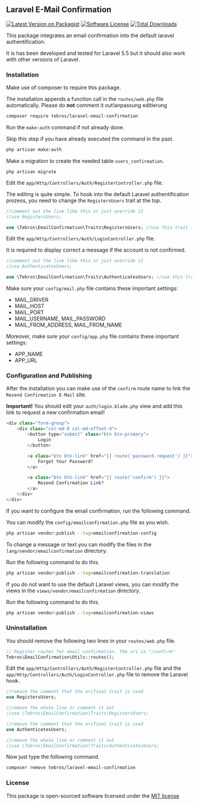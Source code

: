 ## Laravel E-Mail Confirmation ##

[![Latest Version on Packagist][ico-version]][link-packagist]
[![Software License][ico-license]](LICENSE.md)
[![Total Downloads][ico-downloads]][link-downloads]

This package integrates an email confirmation into the default laravel authentification.

It is has been developed and tested for Laravel 5.5 but it should also work with other versions of Laravel.

### Installation ###

Make use of composer to require this package. 

The installation appends a function call in the `routes/web.php` file automatically. 
Please do **not** comment it out!anpassung
                                 editierung

```bash
composer require tebros/laravel-email-confirmation
```

Run the `make:auth` command if not already done.

Skip this step if you have already executed the command in the past.

```bash
php artisan make:auth
```

Make a migration to create the needed table `users_confirmation`.

```bashneed to
php artisan migrate
```

Edit the `app/Http/Controllers/Auth/RegisterController.php` file.

The editing is quite simple. 
To hook into the default Laravel authentification prozess, you need to change the `RegistersUsers` trait at the top.

```php
//comment out the line like this or just override it
//use RegistersUsers;

use \Tebros\EmailConfirmation\Traits\RegistersUsers; //use this trait instead of the default
``` 

Edit the `app/Http/Controllers/Auth/LoginController.php` file.

It is required to display correct a message if the account is not confirmed.

```php
//comment out the line like this or just override it
//use AuthenticatesUsers;

use \Tebros\EmailConfirmation\Traits\AuthenticatesUsers; //use this trait instead of the default
``` 

Make sure your `config/mail.php` file contains these important settings:
- MAIL_DRIVER
- MAIL_HOST
- MAIL_PORT
- MAIL_USERNAME, MAIL_PASSWORD
- MAIL_FROM_ADDRESS, MAIL_FROM_NAME

Moreover, make sure your `config/app.php` file contains these important settings:
- APP_NAME
- APP_URL

### Configuration and Publishing ###

After the installation you can make use of the `confirm` route name to link the `Resend Confirmation E-Mail` site.

**Important!** You should edit your `auth/login.blade.php` view and add this link to request a new confirmation email!

```php
<div class="form-group">
    <div class="col-md-8 col-md-offset-4">
        <button type="submit" class="btn btn-primary">
            Login
        </button>

        <a class="btn btn-link" href="{{ route('password.request') }}">
            Forgot Your Password?
        </a>

        <a class="btn btn-link" href="{{ route('confirm') }}">
            Resend Confirmation Link?
        </a>
    </div>
</div>
```

If you want to configure the email confirmation, run the following command.

You can modify the `config/emailconfirmation.php` file as you wish.

```bash
php artisan vendor:publish --tag=emailconfirmation-config
```

To change a message or text you can modify the files in the `lang/vendor/emailconfirmation` directory.

Run the following command to do this.

```bash
php artisan vendor:publish --tag=emailconfirmation-translation
```

If you do not want to use the default Laravel views, you can modify the views in the `views/vendor/emailconfirmation` directory.

Run the following command to do this.

```bash
php artisan vendor:publish --tag=emailconfirmation-views
```

### Uninstallation ###

You should remove the following two lines in your `routes/web.php` file.

```php
// Register routes for email confirmation. The uri is "/confirm"
Tebros\EmailConfirmation\Utils::routes();
```

Edit the `app/Http/Controllers/Auth/RegisterController.php` file and 
the `app/Http/Controllers/Auth/LoginController.php` file to remove the Laravel hook.

```php
//remove the comment that the orifinal trait is used
use RegistersUsers;

//remove the whole line or comment it out
//use \Tebros\EmailConfirmation\Traits\RegistersUsers; 
``` 

```php
//remove the comment that the orifinal trait is used
use AuthenticatesUsers;

//remove the whole line or comment it out
//use \Tebros\EmailConfirmation\Traits\AuthenticatesUsers; 
``` 

Now just type the following command.

```bash
composer remove tebros/laravel-email-confirmation
```

### License ###

This package is open-sourced software licensed under the [MIT license](http://opensource.org/licenses/MIT)

[ico-version]: https://img.shields.io/packagist/v/tebros/laravel-email-confirmation.svg?style=flat-square
[ico-license]: https://img.shields.io/badge/license-MIT-brightgreen.svg?style=flat-square
[ico-downloads]: https://img.shields.io/packagist/dt/tebros/laravel-email-confirmation.svg?style=flat-square

[link-packagist]: https://packagist.org/packages/tebros/laravel-email-confirmation
[link-downloads]: https://packagist.org/packages/tebros/laravel-email-confirmation